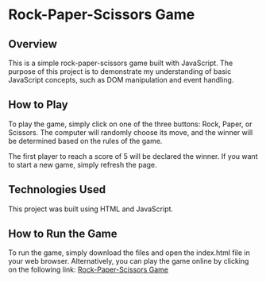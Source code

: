 # Rock-Paper-Scissors Game

## Overview
This is a simple rock-paper-scissors game built with JavaScript. The purpose of this project is to demonstrate my understanding of basic JavaScript concepts, such as DOM manipulation and event handling.

## How to Play
To play the game, simply click on one of the three buttons: Rock, Paper, or Scissors. The computer will randomly choose its move, and the winner will be determined based on the rules of the game.

The first player to reach a score of 5 will be declared the winner. If you want to start a new game, simply refresh the page.

## Technologies Used
This project was built using HTML and JavaScript.

## How to Run the Game
To run the game, simply download the files and open the index.html file in your web browser. Alternatively, you can play the game online by clicking on the following link: [Rock-Paper-Scissors Game](https://edwardjohnfelicia.github.io/rock-paper-scissors/)